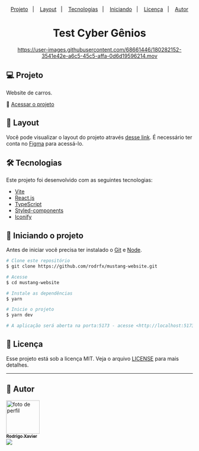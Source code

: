 <p align="center">
  <a href="#-projeto">Projeto</a>&nbsp;&nbsp;&nbsp;|&nbsp;&nbsp;&nbsp;
  <a href="#-layout">Layout</a>&nbsp;&nbsp;&nbsp;|&nbsp;&nbsp;&nbsp;
  <a href="#-tecnologias">Tecnologias</a>&nbsp;&nbsp;&nbsp;|&nbsp;&nbsp;&nbsp;
  <a href="#checkered_flag-iniciando-o-projeto"">Iniciando</a>&nbsp;&nbsp;&nbsp;|&nbsp;&nbsp;&nbsp;
  <a href="#-licença">Licença</a>&nbsp;&nbsp;&nbsp;|&nbsp;&nbsp;&nbsp;
  <a href="#man-autor">Autor</a>
</p>

<div align="center"><h1>Test Cyber Gênios</h1>
                   
https://user-images.githubusercontent.com/68661446/180282152-3541e42e-a6c5-45c5-affa-0d6d19596214.mov
</div>

## 💻 Projeto

<p> Website de carros.</p>

🔗 [Acessar o projeto](https://damp-name.surge.sh/)

## 🔖 Layout
Você pode visualizar o layout do projeto através [desse link](https://www.figma.com/community/file/1113573231685349036). É necessário ter conta no [Figma](https://figma.com) para acessá-lo.
                                                                                                                           
## 🛠 Tecnologias

Este projeto foi desenvolvido com as seguintes tecnologias:
- [Vite](https://vitejs.dev/)
- [React.js](https://pt-br.reactjs.org/)
- [TypeScript](https://www.typescriptlang.org/)
- [Styled-components](https://styled-components.com/)
- [Iconify](https://iconify.design/)

## :checkered_flag: Iniciando o projeto
Antes de iniciar você precisa ter instalado o [Git](https://git-scm.com) e [Node](https://nodejs.org/en/).

```bash
# Clone este repositório
$ git clone https://github.com/rodrfx/mustang-website.git

# Acesse
$ cd mustang-website

# Instale as dependências
$ yarn

# Inicie o projeto
$ yarn dev

# A aplicação será aberta na porta:5173 - acesse <http://localhost:5173>
```

## 📝 Licença

Esse projeto está sob a licença MIT. Veja o arquivo [LICENSE](https://opensource.org/licenses/MIT) para mais detalhes.

---

## :man: Autor

<a href="https://github.com/rodrfx">
 <img src="https://avatars.githubusercontent.com/u/68661446?v=4" width="90px;" alt="foto de perfil"/>
 <br />
 <sub><b>Rodrigo Xavier</b></sub>
</a>
                                                                                                   
<div> 
  <a href="https://www.linkedin.com/in/rodrfx" target="_blank"><img src="https://img.shields.io/badge/-LinkedIn-%230077B5?style=for-the-badge&logo=linkedin&logoColor=white" target="_blank"></a> 
</div>

